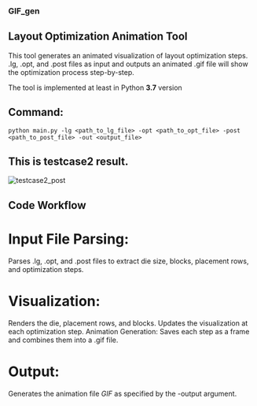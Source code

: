 ### GIF_gen
## Layout Optimization Animation Tool
This tool generates an animated visualization of layout optimization steps.
.lg, .opt, and .post files as input and outputs an animated .gif file will show the optimization process step-by-step.

The tool is implemented at least in Python **3.7** version 

## Command:
`python main.py -lg <path_to_lg_file> -opt <path_to_opt_file> -post <path_to_post_file> -out <output_file>`

## This is testcase2 result.
![testcase2_post](https://github.com/user-attachments/assets/8ce094d6-ef91-4825-a45d-79743cdb5ab9)


## Code Workflow
# Input File Parsing:
Parses .lg, .opt, and .post files to extract die size, blocks, placement rows, and optimization steps.
# Visualization:
Renders the die, placement rows, and blocks.
Updates the visualization at each optimization step.
Animation Generation:
Saves each step as a frame and combines them into a .gif file.
# Output:
Generates the animation file *GIF* as specified by the -output argument.
